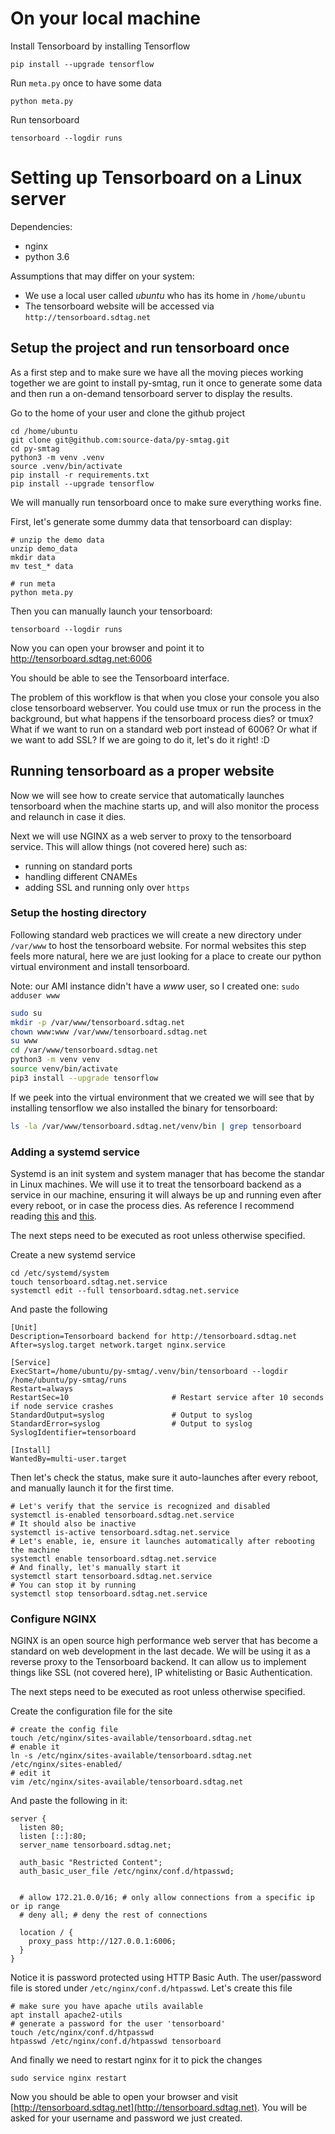 # On your local machine
Install Tensorboard by installing Tensorflow

    pip install --upgrade tensorflow

Run `meta.py` once to have some data

    python meta.py

Run tensorboard

    tensorboard --logdir runs


# Setting up Tensorboard on a Linux server

Dependencies:

* nginx
* python 3.6

Assumptions that may differ on your system:

* We use a local user called _ubuntu_ who has its home in `/home/ubuntu`
* The tensorboard website will be accessed via `http://tensorboard.sdtag.net`

## Setup the project and run tensorboard once
As a first step and to make sure we have all the moving pieces working together we are goint to install py-smtag, run it once to generate some data and then run a on-demand tensorboard server to display the results.

Go to the home of your user and clone the github project

    cd /home/ubuntu
    git clone git@github.com:source-data/py-smtag.git
    cd py-smtag
    python3 -m venv .venv
    source .venv/bin/activate
    pip install -r requirements.txt
    pip install --upgrade tensorflow

We will manually run tensorboard once to make sure everything works fine.

First, let's generate some dummy data that tensorboard can display:

    # unzip the demo data
    unzip demo_data
    mkdir data
    mv test_* data

    # run meta
    python meta.py

Then you can manually launch your tensorboard:

    tensorboard --logdir runs

Now you can open your browser and point it to http://tensorboard.sdtag.net:6006

You should be able to see the Tensorboard interface.

The problem of this workflow is that when you close your console you also close tensorboard webserver. You could use tmux or run the process in the background, but what happens if the tensorboard process dies? or tmux? What if we want to run on a standard web port instead of 6006? Or what if we want to add SSL? If we are going to do it, let's do it right! :D

## Running tensorboard as a proper website
Now we will see how to create service that automatically launches tensorboard when the machine starts up, and will also monitor the process and relaunch in case it dies.

Next we will use NGINX as a web server to proxy to the tensorboard service. This will allow things (not covered here) such as:

* running on standard ports
* handling different CNAMEs
* adding SSL and running only over `https`


### Setup the hosting directory
Following standard web practices we will create a new directory under `/var/www` to host the tensorboard website. For normal websites this step feels more natural, here we are just looking for a place to create our python virtual environment and install tensorboard.

Note: our AMI instance didn't have a *www* user, so I created one: `sudo adduser www`

```sh
sudo su
mkdir -p /var/www/tensorboard.sdtag.net
chown www:www /var/www/tensorboard.sdtag.net
su www
cd /var/www/tensorboard.sdtag.net
python3 -m venv venv
source venv/bin/activate
pip3 install --upgrade tensorflow
```

If we peek into the virtual environment that we created we will see that by installing tensorflow we also installed the binary for tensorboard:

```sh
ls -la /var/www/tensorboard.sdtag.net/venv/bin | grep tensorboard
```

### Adding a systemd service

Systemd is an init system and system manager that has become the standar in Linux machines. We will use it to treat the tensorboard backend as a service in our machine, ensuring it will always be up and running even after every reboot, or in case the process dies. As reference I recommend reading [this](https://www.digitalocean.com/community/tutorials/systemd-essentials-working-with-services-units-and-the-journal) and [this](https://www.digitalocean.com/community/tutorials/how-to-use-systemctl-to-manage-systemd-services-and-units).

The next steps need to be executed as root unless otherwise specified.

Create a new systemd service

    cd /etc/systemd/system
    touch tensorboard.sdtag.net.service
    systemctl edit --full tensorboard.sdtag.net.service

And paste the following

    [Unit]
    Description=Tensorboard backend for http://tensorboard.sdtag.net
    After=syslog.target network.target nginx.service

    [Service]
    ExecStart=/home/ubuntu/py-smtag/.venv/bin/tensorboard --logdir /home/ubuntu/py-smtag/runs
    Restart=always
    RestartSec=10                       # Restart service after 10 seconds if node service crashes
    StandardOutput=syslog               # Output to syslog
    StandardError=syslog                # Output to syslog
    SyslogIdentifier=tensorboard

    [Install]
    WantedBy=multi-user.target

Then let's check the status, make sure it auto-launches after every reboot, and manually launch it for the first time.

    # Let's verify that the service is recognized and disabled
    systemctl is-enabled tensorboard.sdtag.net.service
    # It should also be inactive
    systemctl is-active tensorboard.sdtag.net.service
    # Let's enable, ie, ensure it launches automatically after rebooting the machine
    systemctl enable tensorboard.sdtag.net.service
    # And finally, let's manually start it
    systemctl start tensorboard.sdtag.net.service
    # You can stop it by running
    systemctl stop tensorboard.sdtag.net.service


### Configure NGINX

NGINX is an open source high performance web server that has become a standard on web development in the last decade. We will be using it as a reverse proxy to the Tensorboard backend. It can allow us to implement things like SSL (not covered here), IP whitelisting or Basic Authentication.

The next steps need to be executed as root unless otherwise specified.

Create the configuration file for the site

    # create the config file
    touch /etc/nginx/sites-available/tensorboard.sdtag.net
    # enable it
    ln -s /etc/nginx/sites-available/tensorboard.sdtag.net /etc/nginx/sites-enabled/
    # edit it
    vim /etc/nginx/sites-available/tensorboard.sdtag.net

And paste the following in it:

    server {
      listen 80;
      listen [::]:80;
      server_name tensorboard.sdtag.net;

      auth_basic "Restricted Content";
      auth_basic_user_file /etc/nginx/conf.d/htpasswd;


      # allow 172.21.0.0/16; # only allow connections from a specific ip or ip range
      # deny all; # deny the rest of connections

      location / {
        proxy_pass http://127.0.0.1:6006;
      }
    }

Notice it is password protected using HTTP Basic Auth. The user/password file is stored under `/etc/nginx/conf.d/htpasswd`. Let's create this file

    # make sure you have apache utils available
    apt install apache2-utils
    # generate a password for the user 'tensorboard'
    touch /etc/nginx/conf.d/htpasswd
    htpasswd /etc/nginx/conf.d/htpasswd tensorboard

And finally we need to restart nginx for it to pick the changes

    sudo service nginx restart

Now you should be able to open your browser and visit [http://tensorboard.sdtag.net](http://tensorboard.sdtag.net). You will be asked for your username and password we just created.











